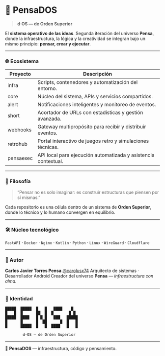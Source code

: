# 🧠 PensaDOS

> **d·OS — de Orden Superior**

El **sistema operativo de las ideas**.
Segunda iteración del universo **Pensa**,
donde la infraestructura, la lógica y la creatividad
se integran bajo un mismo principio: **pensar, crear y ejecutar**.

---

### 🌐 Ecosistema

| Proyecto  | Descripción                                                    |
| --------- | -------------------------------------------------------------- |
| infra     | Scripts, contenedores y automatización del entorno.            |
| core      | Núcleo del sistema, APIs y servicios compartidos.              |
| alert     | Notificaciones inteligentes y monitoreo de eventos.            |
| short     | Acortador de URLs con estadísticas y gestión avanzada.         |
| webhooks  | Gateway multipropósito para recibir y distribuir eventos.      |
| retrohub  | Portal interactivo de juegos retro y simulaciones técnicas.    |
| pensaexec | API local para ejecución automatizada y asistencia contextual. |

---

### 💬 Filosofía

> “Pensar no es solo imaginar:
> es construir estructuras que piensen por sí mismas.”

Cada repositorio es una célula dentro de un sistema de **Orden Superior**,
donde lo técnico y lo humano convergen en equilibrio.

---

### 🛠️ Núcleo tecnológico

`FastAPI` · `Docker` · `Nginx` · `Kotlin` · `Python` · `Linux` · `WireGuard` · `Cloudflare`

---

### 👤 Autor

**Carlos Javier Torres Pensa**
[@carolusx74](https://github.com/carolusx74)
Arquitecto de sistemas · Desarrollador Android
Creador del universo **Pensa** — *infraestructura con alma.*

---

### 🎨 Identidad

```text
█████  █████  █   █   ████    █  
█   █  █      ██  █  █       █ █ 
█████  ████   █ █ █   ███   █████
█      █      █  ██      █  █   █
█      █████  █   █  ████   █   █

        d·OS — de Orden Superior
```

---

🧩 **PensaDOS** — infraestructura, código y pensamiento.

